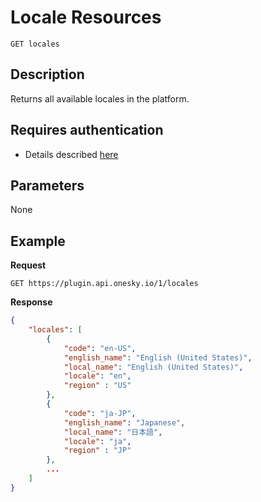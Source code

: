 # Locale Resources

    GET locales

## Description
Returns all available locales in the platform.


## Requires authentication
* Details described [here](/README.md#authentication)


## Parameters
None


## Example
**Request**

    GET https://plugin.api.onesky.io/1/locales

**Response**
``` json
{
    "locales": [
        {
            "code": "en-US",
            "english_name": "English (United States)",
            "local_name": "English (United States)",
            "locale": "en",
            "region" : "US"
        },
        {
            "code": "ja-JP",
            "english_name": "Japanese",
            "local_name": "日本語",
            "locale": "ja",
            "region" : "JP"
        },
        ...
    ]
}
```
